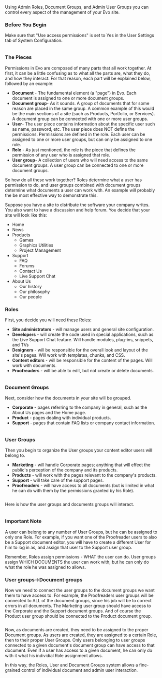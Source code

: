 
<p>Using Admin Roles, Document Groups, and Admin User Groups you can control every aspect of the management of your Evo site.</p>
<h3 id="AdminRolesAndGroups-BeforeYouBegin">Before You Begin</h3>
<p>Make sure that "Use access permissions" is set to Yes in the User Settings tab of System Configuration.</p>
<p><img src="assets/images/docs/user-settings.jpg" alt=""></p>
<h3 id="AdminRolesAndGroups-ThePieces">The Pieces</h3>
<p>Permissions in Evo are composed of many parts that all work together. At first, it can be a little confusing as to what all the parts are, what they do, and how they interact. For that reason, each part will be explained below, followed by an example:</p>
<ul>
  <li><strong>Document</strong> - The fundamental element (a "page") in Evo. Each document is assigned to one or more document groups.</li>
  <li><strong>Document group</strong>- As it sounds. A group of documents that for some reason are placed in the same group. A common example of this would be the main sections of a site (such as Products, Portfolio, or Services). A document group can be connected with one or more user groups.</li>
  <li><strong>User</strong>- The user piece contains information about the specific user such as name, password, etc. The user piece does NOT define the permissions. Permissions are defined in the role. Each user can be assigned to one or more user groups, but can only be assigned to one role.</li>
  <li><strong>Role</strong> - As just mentioned, the role is the piece that defines the permission of any user who is assigned that role.</li>
  <li><strong>User group</strong>- A collection of users who will need access to the same document groups. A user group can be connected to one or more document groups.</li>
</ul>
<p>So how do all these work together? Roles determine what a user has permission to do, and user groups combined with document groups determine what documents a user can work with. An example will probably the be most effective way to demonstrate this.</p>
<p>Suppose you have a site to distribute the software your company writes. You also want to have a discussion and help forum. You decide that your site will look like this:</p>
<ul>
  <li>Home</li>
  <li>News</li>
  <li>Products
    <ul>
      <li>Games</li>
      <li>Graphics Utilities</li>
      <li>Project Management</li>
    </ul>
  </li>
  <li>Support
    <ul>
      <li>FAQ</li>
      <li>Forums</li>
      <li>Contact Us</li>
      <li>Live Support Chat</li>
    </ul>
  </li>
  <li>About Us
    <ul>
      <li>Our history</li>
      <li>Our philosophy</li>
      <li>Our people</li>
    </ul>
  </li>
</ul>
<h3 id="AdminRolesAndGroups-Roles">Roles</h3>
<p>First, you decide you will need these Roles:</p>
<ul>
  <li><strong>Site administrators</strong> - will manage users and general site configuration.</li>
  <li><strong>Developers</strong> - will create the code used in special applications, such as the Live Support Chat feature. Will handle modules, plug-ins, snippets, and TVs</li>
  <li><strong>Designers</strong> - will be responsible for the overall look and layout of the site's pages. Will work with templates, chunks, and CSS.</li>
  <li><strong>Content editors</strong> - will be responsible for the content of the pages. Will work with documents.</li>
  <li><strong>Proofreaders</strong> - will be able to edit, but not create or delete documents.</li>
</ul>
<p><img src="assets/images/docs/role3.jpg" alt=""><br>
  <img src="assets/images/docs/role5.jpg" alt=""></p>
<h3 id="AdminRolesAndGroups-DocumentGroups">Document Groups</h3>
<p>Next, consider how the documents in your site will be grouped.</p>
<ul>
  <li><strong>Corporate</strong> - pages referring to the company in general, such as the About Us pages and the Home page.</li>
  <li><strong>Product</strong> - pages dealing with individual products.</li>
  <li><strong>Support</strong> - pages that contain FAQ lists or company contact information.</li>
</ul>
<p><img src="assets/images/docs/access2.jpg" alt=""></p>
<h3 id="AdminRolesAndGroups-UserGroups">User Groups</h3>
<p>Then you begin to organize the User groups your content editor users will belong to.</p>
<ul>
  <li><strong>Marketing</strong> - will handle Corporate pages; anything that will effect the public's perception of the company and its products.</li>
  <li><strong>Products</strong> - will work with the pages relevant to the company's products.</li>
  <li><strong>Support</strong> - will take care of the support pages.</li>
  <li><strong>Proofreaders</strong> - will have access to all documents (but is limited in what he can do with them by the permissions granted by his Role).</li>
</ul>
<p><img src="assets/images/docs/access1.jpg" alt=""></p>
<p>Here is how the user groups and documents groups will interact.</p>
<p><img src="assets/images/docs/usermap.png" alt=""></p>
<h3 id="AdminRolesAndGroups-ImportantNote">Important Note</h3>
<p>A user can belong to any number of User Groups, but he can be assigned to only one Role. For example, if you want one of the Proofreader users to also be a Support document editor, you will have to create a different User for him to log in as, and assign that user to the Support user group.</p>
<p>Remember, Roles assign permissions - WHAT the user can do. User groups assign WHICH DOCUMENTS the user can work with, but he can only do what the role he was assigned to allows.</p>
<h3 id="AdminRolesAndGroups-Usergroups>Documentgroups">User groups-&gt;Document groups</h3>
<p>Now we need to connect the user groups to the document groups we want them to have access to. For example, the Proofreaders user groups will be connected to ALL of the document groups, since his job will be to correct errors in all documents. The Marketing user group should have access to the Corporate and the Support document groups. And of course the Product user group should be connected to the Product document group.</p>
<p><img src="assets/images/docs/access3.jpg" alt=""></p>
<p>Now, as documents are created, they need to be assigned to the proper Document groups. As users are created, they are assigned to a certain Role, then to their proper User Groups. Only users belonging to user groups connected to a given document's document group can have access to that document. Even if a user has access to a given document, he can only do with it what his individial Role assignment allows.</p>
<p>In this way, the Roles, User and Document Groups system allows a fine-grained control of individual document and admin user interaction.</p>
